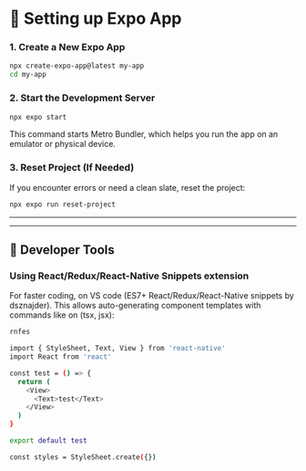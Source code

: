 # 📱 Setting up Expo App

### **1. Create a New Expo App**
```sh
npx create-expo-app@latest my-app
cd my-app
```

### **2. Start the Development Server**
```sh
npx expo start
```
This command starts Metro Bundler, which helps you run the app on an emulator or physical device.

### **3. Reset Project (If Needed)**
If you encounter errors or need a clean slate, reset the project:
```sh
npx expo run reset-project
```
---

---
## 🚀 **Developer Tools**
### **Using React/Redux/React-Native Snippets extension**
For faster coding, on VS code (ES7+ React/Redux/React-Native snippets by dsznajder). This allows auto-generating component templates with commands like on (tsx, jsx):
```sh
rnfes
``` 
```sh
import { StyleSheet, Text, View } from 'react-native'
import React from 'react'

const test = () => {
  return (
    <View>
      <Text>test</Text>
    </View>
  )
}

export default test

const styles = StyleSheet.create({})
```
